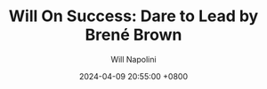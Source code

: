 ---
title: "Will On Success: Dare to Lead by Brené Brown"
author: Will Napolini
date: 2024-04-09 20:55:00 +0800
categories: [Mindset, Book-summaries]
tags:
  [
    dare-to-lead,
    brene-brown,
    leadership,
    vulnerability,
    courage,
    empathy,
    resilience,
    emotional-intelligence,
    teamwork,
    communication,
    change-management,
    inspiring-leaders,
    authentic-leadership,
    emotional-courage,
    transformational-leadership,
    organizational-behavior,
    self-awareness,
    vulnerability-is-strength,
    courageous-conversations,
    daring-leadership,
    trust-building
  ]
image: https://pbs.twimg.com/media/GO1khyeXQAAuxnL?format=jpg&name=large
alt: "Will On Success: Dare to Lead by Brené Brown"
fallback:
  -
  # Replace with the URL of your backup image
  -
  # Replace with the URL of your backup image
---
